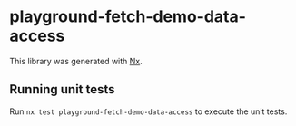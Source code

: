 # playground-fetch-demo-data-access

This library was generated with [Nx](https://nx.dev).

## Running unit tests

Run `nx test playground-fetch-demo-data-access` to execute the unit tests.
